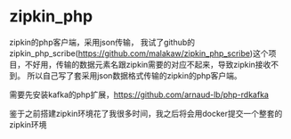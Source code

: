 # zipkin_php
zipkin的php客户端，采用json传输，
我试了github的zipkin_php_scribe(https://github.com/malakaw/zipkin_php_scribe)这个项目，不好用，传输的数据元素名跟zipkin需要的对应不起来，导致zipkin接收不到。
所以自己写了套采用json数据格式传输的zipkin的php客户端。

需要先安装kafka的php扩展，https://github.com/arnaud-lb/php-rdkafka

鉴于之前搭建zipkin环境花了我很多时间，我之后将会用docker提交一个整套的zipkin环境
